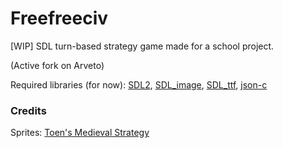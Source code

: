 # Freefreeciv
[WIP] SDL turn-based strategy game made for a school project.

(Active fork on Arveto)

Required libraries (for now): [SDL2](https://www.libsdl.org/),
 [SDL_image](https://www.libsdl.org/projects/SDL_image/),
 [SDL_ttf](https://www.libsdl.org/projects/SDL_ttf/),
 [json-c](https://github.com/json-c/json-c)

### Credits
Sprites: [Toen's Medieval Strategy](https://toen.itch.io/toens-medieval-strategy)
